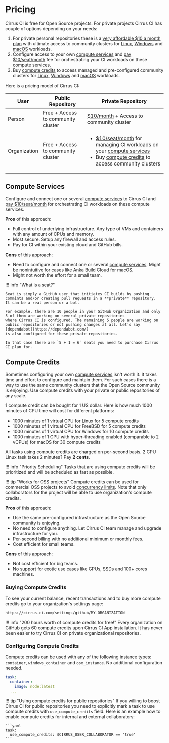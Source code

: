 # Pricing

Cirrus CI is free for Open Source projects. For private projects Cirrus CI has couple of options depending on your needs:

1. For private personal repositories these is a [very affordable $10 a month plan](https://github.com/marketplace/cirrus-ci/plan/MDIyOk1hcmtldHBsYWNlTGlzdGluZ1BsYW45OTI=#pricing-and-setup) with 
   ultimate access to community clusters for [Linux](/guide/linux.md), [Windows](/guide/windows.md) and [macOS](/guide/macOS.md) workloads.
2. Configure access to your own [compute services](#compute-services) and [pay $10/seat/month](https://github.com/marketplace/cirrus-ci/plan/MDIyOk1hcmtldHBsYWNlTGlzdGluZ1BsYW45OTM=#pricing-and-setup)
   fee for orchestrating your CI workloads on these compute services.
3. Buy [compute credits](#compute-credits) to access managed and pre-configured community clusters for [Linux](/guide/linux.md), [Windows](/guide/windows.md) and [macOS](/guide/macOS.md) workloads.

Here is a pricing model of Cirrus CI:

User | Public Repository | Private Repository
--- | --- | ---
Person | Free + Access to community cluster | [$10/month](https://github.com/marketplace/cirrus-ci/plan/MDIyOk1hcmtldHBsYWNlTGlzdGluZ1BsYW45OTI=#pricing-and-setup) + Access to community cluster
Organization | Free + Access to community cluster | <ul><li>[$10/seat/month](#compute-services) for managing CI workloads on your [compute services](#compute-services)</li><li>Buy [compute credits](#compute-credits) to access community clusters</li></ul> 

## Compute Services

Configure and connect one or several [compute services](/guide/supported-computing-services) to Cirrus CI and [pay $10/seat/month](https://github.com/marketplace/cirrus-ci/plan/MDIyOk1hcmtldHBsYWNlTGlzdGluZ1BsYW45OTM=#pricing-and-setup) 
for orchestrating CI workloads on these compute services. 

**Pros** of this approach:

* Full control of underlying infrastructure. Any type of VMs and containers with any amount of CPUs and memory.
* Most secure. Setup any firewall and access rules.
* Pay for CI within your existing cloud and GitHub bills. 
  
**Cons** of this approach:

* Need to configure and connect one or several [compute services](/guide/supported-computing-services.md). Might be
  nonintuitive for cases like Anka Build Cloud for macOS.
* Might not worth the effort for a small team.

!!! info "What is a seat?"

    Seat is simply a GitHub user that initiates CI builds by pushing commints and/or creating pull requests in a **private** repository. 
    It can be a real person or a bot.
    
    For example, there are 10 people in your GitHub Organization and only 5 of them are working on several private repositories 
    where Cirrus CI is configured. The remaining 5 people are working on public repositories or not pushing changes at all. Let's say [dependabot](https://dependabot.com/) 
    is also configured for these private repositories. 
    
    In that case there are `5 + 1 = 6` seats you need to purchase Cirrus CI plan for.
    
## Compute Credits

Sometimes configuring your own [compute services](#compute-services) isn't worth it. It takes time and effort to configure
and maintain them. For such cases there is a way to use the same community clusters that the Open Source community is enjoying.
Use compute credits with your private or public repositories of any scale.

1 compute credit can be bought for 1 US dollar. Here is how much 1000 minutes of CPU time will cost for different platforms:

* 1000 minutes of 1 virtual CPU for Linux for 5 compute credits
* 1000 minutes of 1 virtual CPU for FreeBSD for 5 compute credits
* 1000 minutes of 1 virtual CPU for Windows for 10 compute credits
* 1000 minutes of 1 CPU with hyper-threading enabled (comparable to 2 vCPUs) for macOS for 30 compute credits

All tasks using compute credits are charged on per-second basis. 2 CPU Linux task takes 2 minutes? Pay **2 cents**.

!!! info "Priority Scheduling"
    Tasks that are using compute credits will be prioritized and will be scheduled as fast as possible.

!!! tip "Works for OSS projects"
    Compute credits can be used for commercial OSS projects to avoid [concurrency limits](/faq.md#are-there-any-limits).
    Note that only collaborators for the project will be able to use organization's compute credits.

**Pros** of this approach:
  
* Use the same pre-configured infrastructure as the Open Source community is enjoying.
* No need to configure anything. Let Cirrus CI team manage and upgrade infrastructure for you.
* Per-second billing with no additional minimum or monthly fees.
* Cost efficient for small teams. 
  
**Cons** of this approach:
  
* Not cost efficient for big teams.
* No support for exotic use cases like GPUs, SSDs and 100+ cores machines.

### Buying Compute Credits

To see your current balance, recent transactions and to buy more compute credits go to your organization's settings page:

```bash
https://cirrus-ci.com/settings/github/MY-ORGANIZATION
```

!!! info "200 hours worth of compute credits for free!"
    Every organization on GitHub gets 60 compute credits upon Cirrus CI App installation. It has never been easier to try
    Cirrus CI on private organizational repositories.

### Configuring Compute Credits

Compute credits can be used with any of the following instance types: `container`, `windows_container` and `osx_instance`.
No additional configuration needed.

```yaml
task:
  container:
    image: node:latest
  ...
```

!!! tip "Using compute credits for public repositories"
    If you willing to boost Cirrus CI for public repositories you need to explicitly mark a task to use compute credits
    with `use_compute_credits` field. Here is an example how to enable compute credits for internal and external collaborators:
    
    ```yaml
    task:
      use_compute_credits: $CIRRUS_USER_COLLABORATOR == 'true'
    ```
